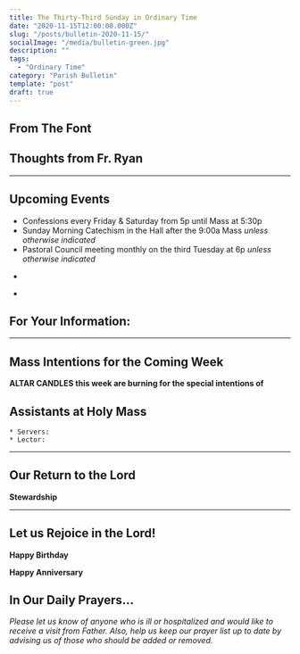 ```yaml
---
title: The Thirty-Third Sunday in Ordinary Time
date: "2020-11-15T12:00:00.000Z"
slug: "/posts/bulletin-2020-11-15/"
socialImage: "/media/bulletin-green.jpg"
description: ""
tags:
  - "Ordinary Time"
category: "Parish Bulletin"
template: "post"
draft: true
---
```


## From The Font



## Thoughts from Fr. Ryan



---

## Upcoming Events

* Confessions every Friday & Saturday from 5p until Mass at 5:30p
* Sunday Morning Catechism in the Hall after the 9:00a Mass *unless otherwise indicated*
* Pastoral Council meeting monthly on the third Tuesday at 6p *unless otherwise indicated*

-
*  


## For Your Information:


---

## Mass Intentions for the Coming Week



**ALTAR CANDLES this week are burning for the special intentions of**

## Assistants at Holy Mass

	* Servers: 
	* Lector: 

---



## Our Return to the Lord


**Stewardship** 

---

## Let us Rejoice in the Lord!

**Happy Birthday** 

**Happy Anniversary** 

## In Our Daily Prayers…

 
*Please let us know of anyone who is ill or hospitalized and would like to receive a visit from Father. Also, help us keep our prayer list up to date by advising us of those who should be added or removed.*
